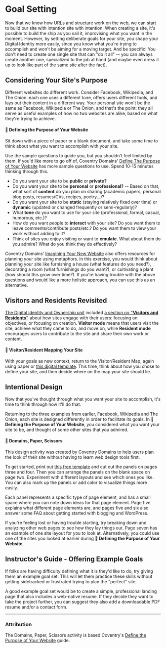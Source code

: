 # Goal Setting

Now that we know how URLs and structure work on the web, we can start to build our site with intention site with intention. When creating a site, it's possible to build the ship as you sail it, improvising what you want in the moment. However, by setting deliberate goals for your site, you shape your Digital Identity more easily, since you know what you're trying to accomplish and won't be aiming for a moving target. And be specific! You don't need to create one single site that can "do it all" -- you can always create another one, specialized to the job at hand (and maybe even dress it up to look like part of the same site after the fact).

## Considering Your Site's Purpose

Different websites do different work. Consider Facebook, Wikipedia, and The Onion: each one uses a different tone, offers users different tools, and lays out their content in a different way. Your personal site won't be the same as Facebook, Wikipedia or The Onion, and that's the point: they all serve as useful examples of how no two websites are alike, based on what they're trying to achieve.

#### 🎯 Defining the Purpose of Your Website

Sit down with a piece of paper or a blank document, and take some time to think about what you want to accomplish with your site.

Use the sample questions to guide you, but you shouldn't feel limited by them. If you'd like more to go off of, Coventry Domains' [Define The Purpose of Your Website](https://coventry.domains/learn/define-the-purpose-of-your-website/) has more sample questions to use. Spend 10-15 minutes thinking through this.

- Do you want your site to be **public** or **private?**
- Do you want your site to be **personal** or **professional?**
-- Based on that, what sort of **content** do you plan on sharing (academic papers, personal blog posts, resumes/CVs, recipes, poetry...)?
- Do you want your site to be **static** (staying relatively fixed over time) or **dynamic** (updated or changed frequently or semi-regularly)?
- What **tone** do you want to use for your site (professional, formal, casual, humorous, etc.)?
- How do you want people to **interact** with your site? Do you want them to leave comments/contribute posts/etc.? Do you want them to view your work without adding to it?
- Think of sites you enjoy visiting or want to **emulate**. What about them do you admire? What do you think they do effectively?

Coventry Domains' [Imagining Your New Website](https://coventry.domains/learn/imagining-your-new-website/) also offers resources for planning your site using metaphors. In this exercise, you would think about planning your site like furnishing a house (what features do you need?), decorating a room (what furnishings do you want?), or cultivating a plant (how should this grow over time?). If you're having trouble with the above questions and would like a more holistic approach, you can use this as an alternative.

## Visitors and Residents Revisited

[The Digital Identity and Ownership unit](/identity-and-ownership) included [a section on **"Visitors and Residents"**](/identity-and-ownership#Visitors-and-Residents) about how sites engage with their users: focusing on objectives, or focusing on creation. **Visitor mode** means that users visit the site, achieve what they came to do, and move on, while **Resident mode** encourages users to contribute to the site and share their own work or content.

#### 🎯 Visitor/Resident Mapping Your Site

With your goals as new context, return to the Visitor/Resident Map, again using paper or [this digital template](https://jadin.me/make-map). This time, think about how you chose to define your site, and then decide where on the map your site should lie.

## Intentional Design
Now that you've thought through what you want your site to accomplish, it's time to think through how it'll do that.

Returning to the three examples from earlier, Facebook, Wikipedia and The Onion, each site is designed differently in order to facilitate its goals. In **🎯 Defining the Purpose of Your Website**, you considered what you want your site to be, and thought of some other sites that you admired.

#### 🎯 Domains, Paper, Scissors
This design activity was created by Coventry Domains to help users plan the look of their site without having to learn web design tools first.

To get started, print out [this free template](https://coventry.domains/archive/learn/wp-content/uploads/domain-paper-scissors-dmll.pdf) and cut out the panels on pages three and four. Then you can arrange the panels on the blank space on page two. Experiment with different layouts and see which ones you like. You can also mark up the panels or add color to visualize things more easily.

Each panel represents a specific type of page element, and has a small space where you can note down ideas for that page element. Page five explains what different page elements are, and pages five and six also answer some FAQ about getting started with blogging and WordPress.

If you're feeling lost or having trouble starting, try breaking down and analyzing other web pages to see how they lay things out. Page seven has an example of one site layout for you to look at. Alternatively, you could use one of the sites you looked at earlier during **🎯 Defining the Purpose of Your Website**.

## Instructor's Guide - Offering Example Goals
If folks are having difficulty defining what it is they'd like to do, try giving them an example goal set. This will let them practice these skills without getting sidetracked or frustrated trying to plan the "perfect" site.

A good example goal set would be to create a simple, professional landing page that also includes a web-native resume. If they decide they want to take the project further, you can suggest they also add a downloadable PDF resume and/or a contact form.

---
### Attribution
The Domains, Paper, Scissors activity is based Coventry's [Define the Purpose of Your Website](https://coventry.domains/learn/define-the-purpose-of-your-website/) guide.
